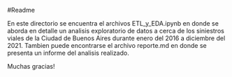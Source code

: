 #Readme

En este directorio se encuentra el archivos ETL_y_EDA.ipynb en donde se aborda en detalle un analisis exploratorio de datos a cerca de los siniestros viales de la Ciudad de Buenos Aires durante enero del 2016 a diciembre del 2021.  Tambien puede encontrarse el archivo reporte.md en donde se presenta un informe del analisis realizado.

Muchas gracias!